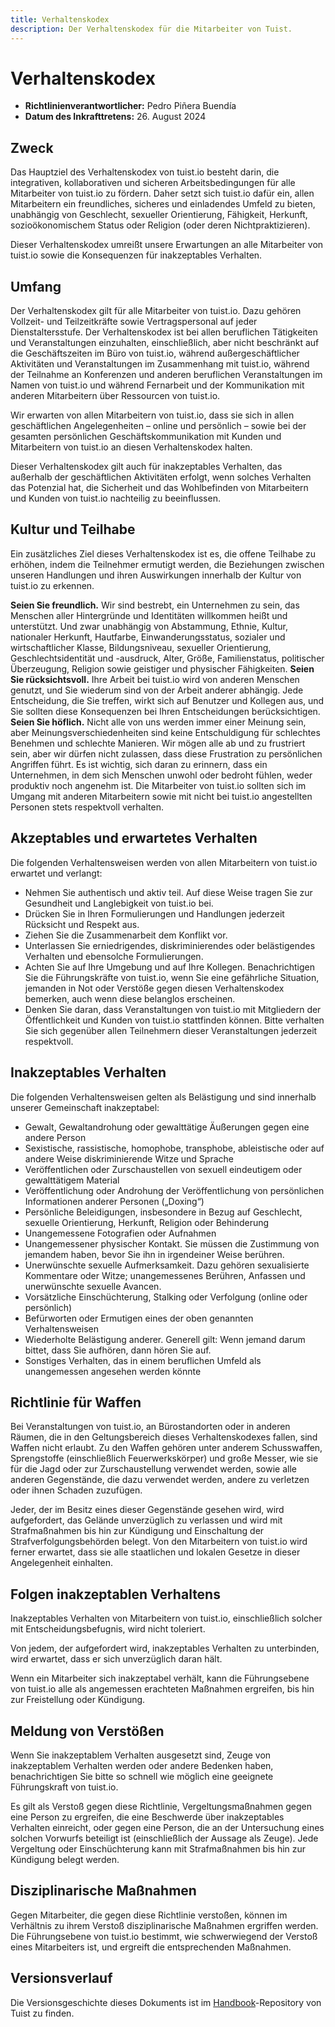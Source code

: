 ```yaml
---
title: Verhaltenskodex
description: Der Verhaltenskodex für die Mitarbeiter von Tuist.
---
```


# Verhaltenskodex

- **Richtlinienverantwortlicher:** Pedro Piñera Buendía
- **Datum des Inkrafttretens:** 26. August 2024

## Zweck

Das Hauptziel des Verhaltenskodex von tuist.io besteht darin, die integrativen, kollaborativen und sicheren Arbeitsbedingungen für alle Mitarbeiter von tuist.io zu fördern. Daher setzt sich tuist.io dafür ein, allen Mitarbeitern ein freundliches, sicheres und einladendes Umfeld zu bieten, unabhängig von Geschlecht, sexueller Orientierung, Fähigkeit, Herkunft, sozioökonomischem Status oder Religion (oder deren Nichtpraktizieren).

Dieser Verhaltenskodex umreißt unsere Erwartungen an alle Mitarbeiter von tuist.io sowie die Konsequenzen für inakzeptables Verhalten.

## Umfang

Der Verhaltenskodex gilt für alle Mitarbeiter von tuist.io. Dazu gehören Vollzeit- und Teilzeitkräfte sowie Vertragspersonal auf jeder Dienstaltersstufe. Der Verhaltenskodex ist bei allen beruflichen Tätigkeiten und Veranstaltungen einzuhalten, einschließlich, aber nicht beschränkt auf die Geschäftszeiten im Büro von tuist.io, während außergeschäftlicher Aktivitäten und Veranstaltungen im Zusammenhang mit tuist.io, während der Teilnahme an Konferenzen und anderen beruflichen Veranstaltungen im Namen von tuist.io und während Fernarbeit und der Kommunikation mit anderen Mitarbeitern über Ressourcen von tuist.io.

Wir erwarten von allen Mitarbeitern von tuist.io, dass sie sich in allen geschäftlichen Angelegenheiten – online und persönlich – sowie bei der gesamten persönlichen Geschäftskommunikation mit Kunden und Mitarbeitern von tuist.io an diesen Verhaltenskodex halten.

Dieser Verhaltenskodex gilt auch für inakzeptables Verhalten, das außerhalb der geschäftlichen Aktivitäten erfolgt, wenn solches Verhalten das Potenzial hat, die Sicherheit und das Wohlbefinden von Mitarbeitern und Kunden von tuist.io nachteilig zu beeinflussen.

## Kultur und Teilhabe

Ein zusätzliches Ziel dieses Verhaltenskodex ist es, die offene Teilhabe zu erhöhen, indem die Teilnehmer ermutigt werden, die Beziehungen zwischen unseren Handlungen und ihren Auswirkungen innerhalb der Kultur von tuist.io zu erkennen.

**Seien Sie freundlich.** Wir sind bestrebt, ein Unternehmen zu sein, das Menschen aller Hintergründe und Identitäten willkommen heißt und unterstützt. Und zwar unabhängig von Abstammung, Ethnie, Kultur, nationaler Herkunft, Hautfarbe, Einwanderungsstatus, sozialer und wirtschaftlicher Klasse, Bildungsniveau, sexueller Orientierung, Geschlechtsidentität und -ausdruck, Alter, Größe, Familienstatus, politischer Überzeugung, Religion sowie geistiger und physischer Fähigkeiten.
**Seien Sie rücksichtsvoll.** Ihre Arbeit bei tuist.io wird von anderen Menschen genutzt, und Sie wiederum sind von der Arbeit anderer abhängig. Jede Entscheidung, die Sie treffen, wirkt sich auf Benutzer und Kollegen aus, und Sie sollten diese Konsequenzen bei Ihren Entscheidungen berücksichtigen.
**Seien Sie höflich.** Nicht alle von uns werden immer einer Meinung sein, aber Meinungsverschiedenheiten sind keine Entschuldigung für schlechtes Benehmen und schlechte Manieren. Wir mögen alle ab und zu frustriert sein, aber wir dürfen nicht zulassen, dass diese Frustration zu persönlichen Angriffen führt. Es ist wichtig, sich daran zu erinnern, dass ein Unternehmen, in dem sich Menschen unwohl oder bedroht fühlen, weder produktiv noch angenehm ist. Die Mitarbeiter von tuist.io sollten sich im Umgang mit anderen Mitarbeitern sowie mit nicht bei tuist.io angestellten Personen stets respektvoll verhalten.

## Akzeptables und erwartetes Verhalten

Die folgenden Verhaltensweisen werden von allen Mitarbeitern von tuist.io erwartet und verlangt:

- Nehmen Sie authentisch und aktiv teil. Auf diese Weise tragen Sie zur Gesundheit und Langlebigkeit von tuist.io bei.
- Drücken Sie in Ihren Formulierungen und Handlungen jederzeit Rücksicht und Respekt aus.
- Ziehen Sie die Zusammenarbeit dem Konflikt vor.
- Unterlassen Sie erniedrigendes, diskriminierendes oder belästigendes Verhalten und ebensolche Formulierungen.
- Achten Sie auf Ihre Umgebung und auf Ihre Kollegen. Benachrichtigen Sie die Führungskräfte von tuist.io, wenn Sie eine gefährliche Situation, jemanden in Not oder Verstöße gegen diesen Verhaltenskodex bemerken, auch wenn diese belanglos erscheinen.
- Denken Sie daran, dass Veranstaltungen von tuist.io mit Mitgliedern der Öffentlichkeit und Kunden von tuist.io stattfinden können. Bitte verhalten Sie sich gegenüber allen Teilnehmern dieser Veranstaltungen jederzeit respektvoll.

## Inakzeptables Verhalten

Die folgenden Verhaltensweisen gelten als Belästigung und sind innerhalb unserer Gemeinschaft inakzeptabel:

- Gewalt, Gewaltandrohung oder gewalttätige Äußerungen gegen eine andere Person
- Sexistische, rassistische, homophobe, transphobe, ableistische oder auf andere Weise diskriminierende Witze und Sprache
- Veröffentlichen oder Zurschaustellen von sexuell eindeutigem oder gewalttätigem Material
- Veröffentlichung oder Androhung der Veröffentlichung von persönlichen Informationen anderer Personen („Doxing“)
- Persönliche Beleidigungen, insbesondere in Bezug auf Geschlecht, sexuelle Orientierung, Herkunft, Religion oder Behinderung
- Unangemessene Fotografien oder Aufnahmen
- Unangemessener physischer Kontakt. Sie müssen die Zustimmung von jemandem haben, bevor Sie ihn in irgendeiner Weise berühren.
- Unerwünschte sexuelle Aufmerksamkeit. Dazu gehören sexualisierte Kommentare oder Witze; unangemessenes Berühren, Anfassen und unerwünschte sexuelle Avancen.
- Vorsätzliche Einschüchterung, Stalking oder Verfolgung (online oder persönlich)
- Befürworten oder Ermutigen eines der oben genannten Verhaltensweisen
- Wiederholte Belästigung anderer. Generell gilt: Wenn jemand darum bittet, dass Sie aufhören, dann hören Sie auf.
- Sonstiges Verhalten, das in einem beruflichen Umfeld als unangemessen angesehen werden könnte

## Richtlinie für Waffen

Bei Veranstaltungen von tuist.io, an Bürostandorten oder in anderen Räumen, die in den Geltungsbereich dieses Verhaltenskodexes fallen, sind Waffen nicht erlaubt. Zu den Waffen gehören unter anderem Schusswaffen, Sprengstoffe (einschließlich Feuerwerkskörper) und große Messer, wie sie für die Jagd oder zur Zurschaustellung verwendet werden, sowie alle anderen Gegenstände, die dazu verwendet werden, andere zu verletzen oder ihnen Schaden zuzufügen.

Jeder, der im Besitz eines dieser Gegenstände gesehen wird, wird aufgefordert, das Gelände unverzüglich zu verlassen und wird mit Strafmaßnahmen bis hin zur Kündigung und Einschaltung der Strafverfolgungsbehörden belegt. Von den Mitarbeitern von tuist.io wird ferner erwartet, dass sie alle staatlichen und lokalen Gesetze in dieser Angelegenheit einhalten.

## Folgen inakzeptablen Verhaltens

Inakzeptables Verhalten von Mitarbeitern von tuist.io, einschließlich solcher mit Entscheidungsbefugnis, wird nicht toleriert.

Von jedem, der aufgefordert wird, inakzeptables Verhalten zu unterbinden, wird erwartet, dass er sich unverzüglich daran hält.

Wenn ein Mitarbeiter sich inakzeptabel verhält, kann die Führungsebene von tuist.io alle als angemessen erachteten Maßnahmen ergreifen, bis hin zur Freistellung oder Kündigung.

## Meldung von Verstößen

Wenn Sie inakzeptablem Verhalten ausgesetzt sind, Zeuge von inakzeptablem Verhalten werden oder andere Bedenken haben, benachrichtigen Sie bitte so schnell wie möglich eine geeignete Führungskraft von tuist.io.

Es gilt als Verstoß gegen diese Richtlinie, Vergeltungsmaßnahmen gegen eine Person zu ergreifen, die eine Beschwerde über inakzeptables Verhalten einreicht, oder gegen eine Person, die an der Untersuchung eines solchen Vorwurfs beteiligt ist (einschließlich der Aussage als Zeuge). Jede Vergeltung oder Einschüchterung kann mit Strafmaßnahmen bis hin zur Kündigung belegt werden.

## Disziplinarische Maßnahmen

Gegen Mitarbeiter, die gegen diese Richtlinie verstoßen, können im Verhältnis zu ihrem Verstoß disziplinarische Maßnahmen ergriffen werden. Die Führungsebene von tuist.io bestimmt, wie schwerwiegend der Verstoß eines Mitarbeiters ist, und ergreift die entsprechenden Maßnahmen.

## Versionsverlauf

Die Versionsgeschichte dieses Dokuments ist im [Handbook](https://github.com/tuist/handbook)-Repository von Tuist zu finden.

